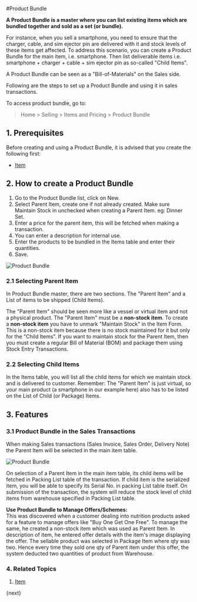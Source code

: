 <!-- add-breadcrumbs -->
#Product Bundle

**A Product Bundle is a master where you can list existing items which are bundled together and sold as a set (or bundle).** 

For instance, when you sell a smartphone, you need to ensure that the charger, cable, and sim ejector pin are delivered with it and stock levels of these items get affected. 
To address this scenario, you can create a Product Bundle for the main item, i.e. smartphone. Then list deliverable items i.e. smartphone + charger + cable + sim ejector pin as so-called "Child Items".

A Product Bundle can be seen as a "Bill-of-Materials" on the Sales side. 

Following are the steps to set up a Product Bundle and using it in sales transactions.

To access product bundle, go to:
> Home > Selling > Items and Pricing > Product Bundle

## 1. Prerequisites
Before creating and using a Product Bundle, it is advised that you create the following first:

* [Item](/docs/user/manual/en/stock/item)

## 2. How to create a Product Bundle
1. Go to the Product Bundle list, click on New.
2. Select Parent Item, create one if not already created. Make sure Maintain Stock in unchecked when creating a Parent Item. eg: Dinner Set.
1. Enter a price for the parent item, this will be fetched when making a transaction.
1. You can enter a description for internal use.
3. Enter the products to be bundled in the Items table and enter their quantities.
4. Save.
<img class="screenshot" alt="Product Bundle" src="{{docs_base_url}}/v12/assets/img/selling/product-bundle.png">

### 2.1 Selecting Parent Item

In Product Bundle master, there are two sections. The "Parent Item" and a List of items to be shipped (Child Items).

The "Parent Item" should be seen more like a vessel or virtual item and not a physical product.
The "Parent Item" must be a <b>non-stock item</b>. To create a <b>non-stock item</b> you have to unmark "Maintain Stock" in the Item Form.
This is a non-stock item because there is no stock maintained for it but only for the "Child Items". 
If you want to maintain stock for the Parent Item, then you must create a regular Bill of Material (BOM) 
and package them using Stock Entry Transactions.

### 2.2 Selecting Child Items

In the Items table, you will list all the child items for which we maintain stock and is delivered to customer.
Remember: The "Parent Item" is just virtual, so your main product (a smartphone in our example here) also has to be listed on the List of Child (or Package) Items.

## 3. Features
### 3.1 Product Bundle in the Sales Transactions

When making Sales transactions (Sales Invoice, Sales Order, Delivery Note) the Parent Item will be selected in the main item table.

<img class="screenshot" alt="Product Bundle" src="{{docs_base_url}}/v12/assets/img/selling/product-bundle.gif">

On selection of a Parent Item in the main item table, its child items will be fetched in Packing List table of the transaction. If child item is the serialized item, you will be able to specify its Serial No. 
in packing List table itself. On submission of the transaction, the system will reduce the stock level of child items from warehouse specified in Packing List table.

<div class="well"><b>Use Product Bundle to Manage Offers/Schemes:</b>
<br>
This was discovered when a customer dealing into nutrition products asked for a feature to manage offers like "Buy One Get One Free". To manage the same, he created a non-stock item which was used as Parent Item. In description of item, he entered offer details with the item's image displaying the offer. The sellable product was selected in Package Item where qty was two. Hence every time they sold one qty of Parent item under this offer, the system deducted two quantities of product from Warehouse.</div>

### 4. Related Topics
1. [Item](/docs/user/manual/en/stock/item)

{next}
